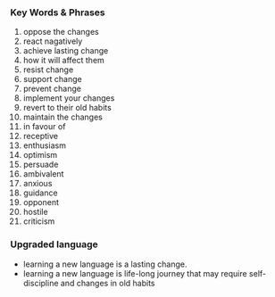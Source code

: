 ### Key Words & Phrases
1. oppose the changes
2. react nagatively
3. achieve lasting change
4. how it will affect them
5. resist change
6. support change
7. prevent change
8. implement your changes
9. revert to their old habits
10. maintain the changes
11. in favour of
12. receptive
13. enthusiasm
14. optimism
15. persuade
16. ambivalent
17. anxious
18. guidance
19. opponent
20. hostile
21. criticism
### Upgraded language
- learning a new language is a lasting change.
- learning a new language is life-long journey that may require self-discipline and changes in old habits
